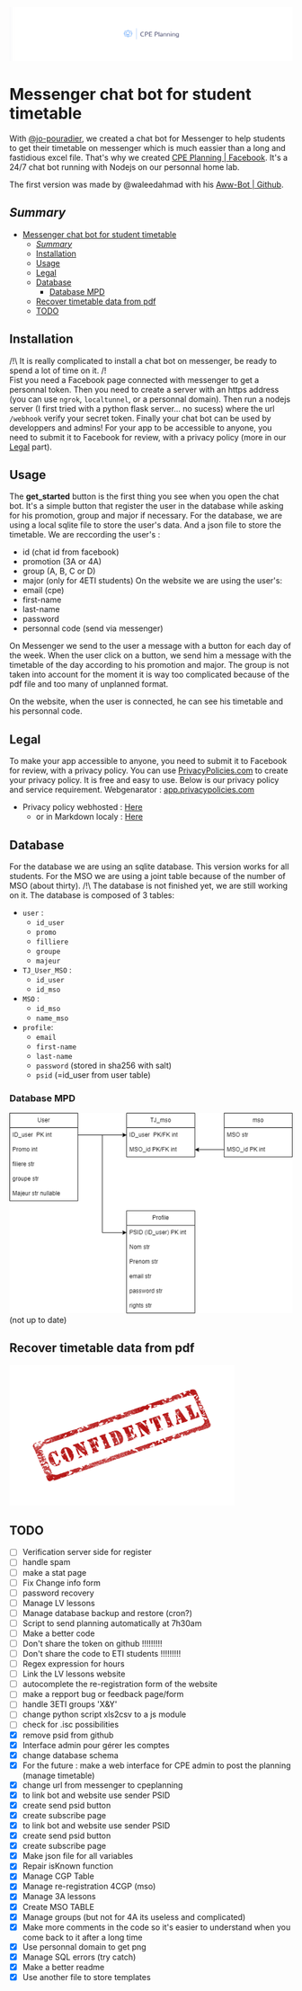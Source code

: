 ![header image](./Docs/Logo/baniere.png)


# Messenger chat bot for student timetable

With [@jo-pouradier](https://github.com/jo-pouradier), we created a chat bot for Messenger to help students to get their timetable on messenger which is much eassier than a long and fastidious excel file. 
That's why we created [CPE Planning | Facebook](https://www.facebook.com/profile.php?id=100090769200025). 
It's a 24/7 chat bot running with Nodejs on our personnal home lab.

The first version was made by @waleedahmad with his [Aww-Bot | Github](https://github.com/waleedahmad/Aww-Bot).

## _Summary_

- [Messenger chat bot for student timetable](#messenger-chat-bot-for-student-timetable)
  - [_Summary_](#summary)
  - [Installation](#installation)
  - [Usage](#usage)
  - [Legal](#legal)
  - [Database](#database)
    - [Database MPD](#database-mpd)
  - [Recover timetable data from pdf](#recover-timetable-data-from-pdf)
  - [TODO](#todo)

## Installation

/!\ It is really complicated to install a chat bot on messenger, be ready to spend a lot of time on it. /!\
Fist you need a Facebook page connected with messenger to get a personnal token. Then you need to create a server with an https address (you can use `ngrok`, `localtunnel`, or a personnal domain). Then run a nodejs server (I first tried with a python flask server... no sucess) where the url `/webhook` verify your secret token. Finally your chat bot can be used by developpers and admins! For your app to be accessible to anyone, you need to submit it to Facebook for review, with a privacy policy (more in our [Legal](#legal) part).

## Usage

The **get_started** button is the first thing you see when you open the chat bot. It's a simple button that register the user in the database while asking for his promotion, group and major if necessary.
For the database, we are using a local sqlite file to store the user's data. And a json file to store the timetable. 
We are reccording the user's :
 - id (chat id from facebook)
 - promotion (3A or 4A)
 - group (A, B, C or D)
 - major (only for 4ETI students)
On the website we are using the user's:
 - email (cpe)
 - first-name
 - last-name
 - password
 - personnal code (send via messenger) 

On Messenger we send to the user a message with a button for each day of the week. When the user click on a button, we send him a message with the timetable of the day according to his promotion and major. The group is not taken into account for the moment it is way too complicated because of the pdf file and too many of unplanned format.  

On the website, when the user is connected, he can see his timetable and his personnal code.  

## Legal

To make your app accessible to anyone, you need to submit it to Facebook for review, with a privacy policy. You can use [PrivacyPolicies.com](https://www.privacypolicies.com/) to create your privacy policy. It is free and easy to use.
Below is our privacy policy and service requirement.
Webgenarator : [app.privacypolicies.com](https://app.privacypolicies.com/profile/agreements)
- Privacy policy webhosted : [Here](https://www.privacypolicies.com/live/bcce1178-a9c6-4135-988c-ef12048878fa)
  - or in Markdown localy : [Here](./Docs/PrivacyPolicyCPEPlanning.md)


## Database

For the database we are using an sqlite database. This version works for all students. For the MSO we are using a joint table because of the number of MSO (about thirty).
/!\ The database is not finished yet, we are still working on it. 
The database is composed of 3 tables:  

- `user` :
    - `id_user` 
    - `promo` 
    - `filliere` 
    - `groupe`
    - `majeur`
- `TJ_User_MSO` :
  - `id_user` 
  - `id_mso`
- `MSO` :
  - `id_mso`
  - `name_mso`
- `profile`:
  - `email`
  - `first-name`
  - `last-name`
  - `password` (stored in sha256 with salt)
  - `psid` (=id_user from user table)
  
### Database MPD

![Database structure V1](./Docs/ReadmeImages/DBV3.png) (not up to date)

## Recover timetable data from pdf

<img src="./Docs/ReadmeImages/confidential-ge984ebf2f_1280.png"  width="400" height="250">

## TODO

- [ ] Verification server side for register
- [ ] handle spam
- [ ] make a stat page
- [ ] Fix Change info form
- [ ] password recovery
- [ ] Manage LV lessons
- [ ] Manage database backup and restore (cron?)
- [ ] Script to send planning automatically at 7h30am
- [ ] Make a better code
- [ ] Don't share the token on github !!!!!!!!!
- [ ] Don't share the code to  ETI students !!!!!!!!!
- [ ] Regex expression for hours  
- [ ] Link the LV lessons website
- [ ] autocomplete the re-registration form of the website
- [ ] make a repport bug or feedback page/form
- [ ] handle 3ETI groups 'X&Y'
- [ ] change python script xls2csv to a js module
- [ ] check for .isc possibilities
- [X] remove psid from github
- [X] Interface admin pour gérer les comptes
- [X] change database schema
- [X] For the future : make a web interface for CPE admin to post the planning (manage timetable)
- [X] change url from messenger to cpeplanning
- [X] to link bot and website use sender PSID 
- [X] create send psid button
- [X] create subscribe page
- [X] to link bot and website use sender PSID 
- [X] create send psid button
- [X] create subscribe page
- [X] Make json file for all variables
- [X] Repair isKnown function
- [X] Manage CGP Table
- [X] Manage re-registration 4CGP (mso)
- [X] Manage 3A lessons
- [X] Create MSO TABLE
- [X] Manage groups (but not for 4A its useless and complicated)
- [X] Make more comments in the code so it's easier to understand when you come back to it after a long time
- [X] Use personnal domain to get png
- [X] Manage SQL errors (try catch)
- [X] Make a better readme 
- [X] Use another file to store templates